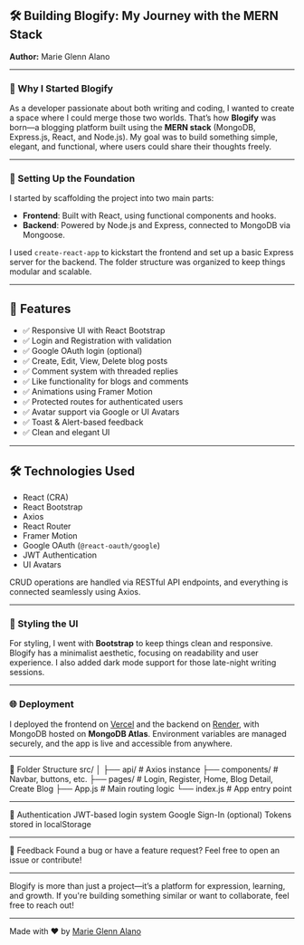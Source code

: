 ## 🛠️ Building Blogify: My Journey with the MERN Stack

**Author:** Marie Glenn Alano

---

### 🚀 Why I Started Blogify

As a developer passionate about both writing and coding, I wanted to create a space where I could merge those two worlds. That’s how **Blogify** was born—a blogging platform built using the **MERN stack** (MongoDB, Express.js, React, and Node.js). My goal was to build something simple, elegant, and functional, where users could share their thoughts freely.

---

### 🧱 Setting Up the Foundation

I started by scaffolding the project into two main parts:

- **Frontend**: Built with React, using functional components and hooks.
- **Backend**: Powered by Node.js and Express, connected to MongoDB via Mongoose.

I used `create-react-app` to kickstart the frontend and set up a basic Express server for the backend. The folder structure was organized to keep things modular and scalable.

---

## 🚀 Features

- ✅ Responsive UI with React Bootstrap
- ✅ Login and Registration with validation
- ✅ Google OAuth login (optional)
- ✅ Create, Edit, View, Delete blog posts
- ✅ Comment system with threaded replies
- ✅ Like functionality for blogs and comments
- ✅ Animations using Framer Motion
- ✅ Protected routes for authenticated users
- ✅ Avatar support via Google or UI Avatars
- ✅ Toast & Alert-based feedback
- ✅ Clean and elegant UI

---

## 🛠️ Technologies Used

- React (CRA)
- React Bootstrap
- Axios
- React Router
- Framer Motion
- Google OAuth (`@react-oauth/google`)
- JWT Authentication
- UI Avatars

CRUD operations are handled via RESTful API endpoints, and everything is connected seamlessly using Axios.

---

### 🎨 Styling the UI

For styling, I went with **Bootstrap** to keep things clean and responsive. Blogify has a minimalist aesthetic, focusing on readability and user experience. I also added dark mode support for those late-night writing sessions.

---

### 🌐 Deployment

I deployed the frontend on [Vercel](https://blogify-sigma-seven.vercel.app/) and the backend on [Render](https://blogifyapi-ueu8.onrender.com), with MongoDB hosted on **MongoDB Atlas**. Environment variables are managed securely, and the app is live and accessible from anywhere.

---

📁 Folder Structure
src/
│
├── api/             # Axios instance
├── components/      # Navbar, buttons, etc.
├── pages/           # Login, Register, Home, Blog Detail, Create Blog
├── App.js           # Main routing logic
└── index.js         # App entry point

---

🔐 Authentication
JWT-based login system
Google Sign-In (optional)
Tokens stored in localStorage

---

💬 Feedback
Found a bug or have a feature request? Feel free to open an issue or contribute!

---
Blogify is more than just a project—it’s a platform for expression, learning, and growth. If you're building something similar or want to collaborate, feel free to reach out!

---

Made with ❤️ by [Marie Glenn Alano](https://github.com/marieglennalano)
